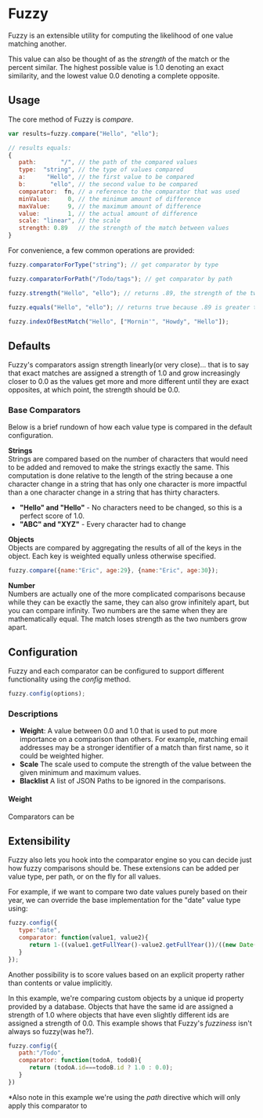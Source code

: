 # Fuzzy
Fuzzy is an extensible utility for computing the likelihood of one value matching another.

This value can also be thought of as the *strength* of the match or the percent similar.  The highest possible value is 1.0 denoting an exact similarity, and the lowest value 0.0 denoting a complete opposite.

## Usage
The core method of Fuzzy is *compare*.

```javascript
var results=fuzzy.compare("Hello", "ello");

// results equals:
{
   path:       "/", // the path of the compared values
   type:  "string", // the type of values compared
   a:      "Hello", // the first value to be compared
   b:       "ello", // the second value to be compared
   comparator:  fn, // a reference to the comparator that was used
   minValue:     0, // the minimum amount of difference
   maxValue:     9, // the maximum amount of difference
   value:        1, // the actual amount of difference
   scale: "linear", // the scale
   strength: 0.89   // the strength of the match between values
}
```

For convenience, a few common operations are provided:

```javascript
fuzzy.comparatorForType("string"); // get comparator by type

fuzzy.comparatorForPath("/Todo/tags"); // get comparator by path

fuzzy.strength("Hello", "ello"); // returns .89, the strength of the two values being a match

fuzzy.equals("Hello", "ello"); // returns true because .89 is greater than the default threshold 0.8

fuzzy.indexOfBestMatch("Hello", ["Mornin'", "Howdy", "Hello"]);
```

## Defaults
Fuzzy's comparators assign strength linearly(or very close)... that is to say that exact matches are assigned a strength of 1.0 and grow increasingly closer to 0.0 as the values get more and more different until they are exact opposites, at which point, the strength should be 0.0.

### Base Comparators
Below is a brief rundown of how each value type is compared in the default configuration.

**Strings**  
Strings are compared based on the number of characters that would need to be added and removed to make the strings exactly the same.  This computation is done relative to the length of the string because a one character change in a string that has only one character is more impactful than a one character change in a string that has thirty characters.

- **"Hello" and "Hello"** - No characters need to be changed, so this is a perfect score of 1.0.
- **"ABC" and "XYZ"** - Every character had to change

**Objects**  
Objects are compared by aggregating the results of all of the keys in the object.  Each key is weighted equally unless otherwise specified.

```javascript
fuzzy.compare({name:"Eric", age:29}, {name:"Eric", age:30});
```

**Number**  
Numbers are actually one of the more complicated comparisons because while they can be exactly the same, they can also grow infinitely apart, but you can compare infinity. Two numbers are the same when they are mathematically equal.  The match loses strength as the two numbers grow apart.  


## Configuration

Fuzzy and each comparator can be configured to support different functionality using the *config* method.

```javascript
fuzzy.config(options);
```

### Descriptions

- **Weight**: A value between 0.0 and 1.0 that is used to put more importance on a comparison than others.  For example, matching email addresses may be a stronger identifier of a match than first name, so it could be weighted higher.
- **Scale** The scale used to compute the strength of the value between the given minimum and maximum values.
- **Blacklist** A list of JSON Paths to be ignored in the comparisons.

#### Weight
Comparators can be


## Extensibility

Fuzzy also lets you hook into the comparator engine so you can decide just how fuzzy comparisons should be.  These extensions can be added per value type, per path, or on the fly for all values.

For example, if we want to compare two date values purely based on their year, we can override the base implementation for the "date" value type using:

```javascript
fuzzy.config({
   type:"date",
   comparator: function(value1, value2){
      return 1-((value1.getFullYear()-value2.getFullYear())/((new Date()).getFullYear()-1970));
   }
});
```
Another possibility is to score values based on an explicit property rather than contents or value implicitly.

In this example, we're comparing custom objects by a unique id property provided by a database.  Objects that have the same id are assigned a strength of 1.0 where objects that have even slightly different ids are assigned a strength of 0.0.  This example shows that Fuzzy's *fuzziness* isn't always so fuzzy(was he?).

```javascript
fuzzy.config({
   path:"/Todo",
   comparator: function(todoA, todoB){
      return (todoA.id===todoB.id ? 1.0 : 0.0);
   }
})
```

\*Also note in this example we're using the *path* directive which will only apply this comparator to
